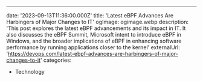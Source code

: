 ---
date: '2023-09-13T11:36:00.000Z'
title: 'Latest eBPF Advances Are Harbingers of Major Changes to IT'
ogImage: ogimage.webp
description: 'This post explores the latest eBPF advancements and its impact in IT. It also discusses the eBPF Summit, Microsoft intent to introduce eBPF in Windows, and the broader implications of eBPF in enhancing software performance by running applications closer to the kernel'
externalUrl: 'https://devops.com/latest-ebpf-advances-are-harbingers-of-major-changes-to-it'
categories:
- Technology
